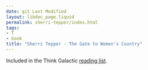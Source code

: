 ```yaml
---
date: git Last Modified
layout: libdoc_page.liquid
permalink: sherri-tepper/index.html
tags:
- T
- book
title: "Sherri Tepper - The Gate to Women's Country"
---
```


Included in the Think Galactic <a href="http://thinkgalactic.org/reading-lists/by-author/">reading list</a>.